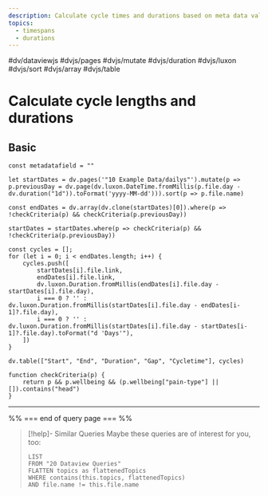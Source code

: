 ```yaml
---
description: Calculate cycle times and durations based on meta data value in your dailies, i.e. how long your maniac phase or migraine holds
topics:
  - timespans
  - durations
---
```

#dv/dataviewjs #dvjs/pages #dvjs/mutate #dvjs/duration #dvjs/luxon #dvjs/sort #dvjs/array #dvjs/table 

# Calculate cycle lengths and durations

## Basic 

```dataviewjs
const metadatafield = ""

let startDates = dv.pages('"10 Example Data/dailys"').mutate(p => p.previousDay = dv.page(dv.luxon.DateTime.fromMillis(p.file.day - dv.duration("1d")).toFormat('yyyy-MM-dd'))).sort(p => p.file.name)

const endDates = dv.array(dv.clone(startDates)[0]).where(p => !checkCriteria(p) && checkCriteria(p.previousDay))

startDates = startDates.where(p => checkCriteria(p) && !checkCriteria(p.previousDay))

const cycles = [];
for (let i = 0; i < endDates.length; i++) {
	cycles.push([
		startDates[i].file.link,
		endDates[i].file.link,
		dv.luxon.Duration.fromMillis(endDates[i].file.day - startDates[i].file.day),
		i === 0 ? '' : dv.luxon.Duration.fromMillis(startDates[i].file.day - endDates[i-1]?.file.day),
		i === 0 ? '' : dv.luxon.Duration.fromMillis(startDates[i].file.day - startDates[i-1]?.file.day).toFormat("d 'Days'"),
	])
}

dv.table(["Start", "End", "Duration", "Gap", "Cycletime"], cycles)

function checkCriteria(p) {
	return p && p.wellbeing && (p.wellbeing["pain-type"] || []).contains("head")
}

```

---
%% === end of query page === %%
> [!help]- Similar Queries
> Maybe these queries are of interest for you, too:
> ```dataview
> LIST
> FROM "20 Dataview Queries"
> FLATTEN topics as flattenedTopics
> WHERE contains(this.topics, flattenedTopics)
> AND file.name != this.file.name
> ```